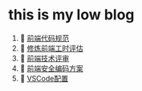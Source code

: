 # this is my low blog
1. :pencil: [前端代码规范](https://github.com/gd-ldj/blog/tree/master/page/F2E-Code-Specification)
2. :pencil: [修炼前端工时评估](https://github.com/gd-ldj/blog/blob/master/page/%E4%BF%AE%E7%82%BC%E5%89%8D%E7%AB%AF%E5%B7%A5%E6%97%B6%E8%AF%84%E4%BC%B0.md)  
3. :pencil: [前端技术评审](https://github.com/gd-ldj/blog/blob/master/page/%E5%89%8D%E7%AB%AF%E6%8A%80%E6%9C%AF%E8%AF%84%E5%AE%A1.md)  
4. :pencil: [前端安全编码方案](https://github.com/gd-ldj/blog/blob/master/page/%E5%89%8D%E7%AB%AF%E5%AE%89%E5%85%A8%E7%BC%96%E7%A0%81%E6%96%B9%E6%A1%88.md)  
5. :pencil: [VSCode配置](https://github.com/gd-ldj/blog/blob/master/page/VSCode%E9%85%8D%E7%BD%AE.md)

